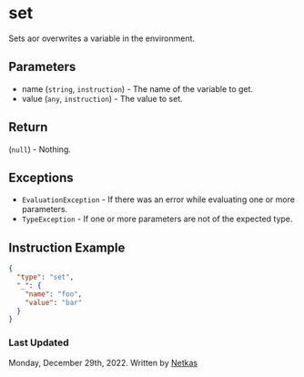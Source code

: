 # set

Sets aor overwrites a variable in the environment.

## Parameters

* name (`string`, `instruction`) - The name of the variable to get.
* value (`any`, `instruction`) - The value to set.

## Return

(`null`) - Nothing.

## Exceptions

* `EvaluationException` - If there was an error while evaluating one or more parameters.
* `TypeException` - If one or more parameters are not of the expected type.


## Instruction Example

```json
{
  "type": "set",
  "_": {
    "name": "foo",
    "value": "bar"
  }
}
```

### Last Updated

Monday, December 29th, 2022.
Written by [Netkas](https://git.n64.cc/netkas)